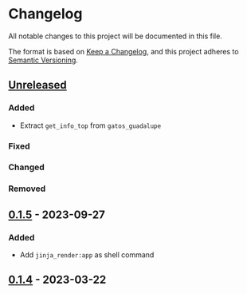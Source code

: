 # Changelog

All notable changes to this project will be documented in this file.

The format is based on [Keep a Changelog](https://keepachangelog.com/en/1.0.0/),
and this project adheres to [Semantic Versioning](https://semver.org/spec/v2.0.0.html).

## [Unreleased]

### Added

- Extract `get_info_top` from `gatos_guadalupe`

### Fixed

### Changed

### Removed

## [0.1.5] - 2023-09-27

### Added

- Add `jinja_render:app` as shell command

## [0.1.4] - 2023-03-22


[unreleased]: https://github.com/IslasGECI/jinja_render/compare/v0.1.5...HEAD
[0.1.5]: https://github.com/IslasGECI/jinja_render/compare/v0.1.4...v0.1.5
[0.1.4]: https://github.com/IslasGECI/jinja_render/compare/v0.1.4

